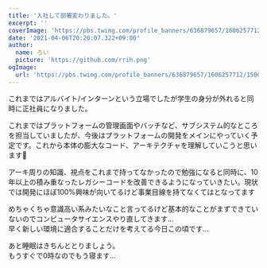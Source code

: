 ```yaml
---
title: '入社して部署変わりました。'
excerpt: ''
coverImage: 'https://pbs.twimg.com/profile_banners/636879657/1606257712/1500x500'
date: '2021-04-06T20:20:07.322+09:00'
author:
  name: ろい
  picture: 'https://github.com/rrih.png'
ogImage:
  url: 'https://pbs.twimg.com/profile_banners/636879657/1606257712/1500x500'
---
```


これまではアルバイト/インターンという立場でしたが学生の身分が外れると同時に正社員になりました。

これまではプラットフォームの管理画面やバッチなど、サブシステム的なところを担当していましたが、今後はプラットフォームの開発をメインにやっていく予定です。これから本体の膨大なコード、アーキテクチャを理解していこうと思います💪

アーキ周りの知識、視点をこれまで持ってなかったので勉強になると同時に、10年以上の積み重なったレガシーコードを改善できるようになっていきたい。現状では開発にほぼ100%興味が向いてるけど事業目線を持てなくてはとなってます

めちゃくちゃ意識高い系みたいなこと言ってるけど基本的なことがまずできていないのでコンピュータサイエンスやり直してきます…  
早く新しい環境に適合することだけを考えてる今日この頃です…

あと睡眠はきちんととりましょう。  
もうすぐで0時なのでもう寝ます…